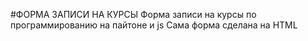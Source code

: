 #ФОРМА ЗАПИСИ НА КУРСЫ
Форма записи на курсы по программированию на пайтоне и js
Cама форма сделана на HTML
 
